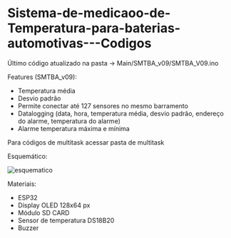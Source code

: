 # Sistema-de-medicaoo-de-Temperatura-para-baterias-automotivas---Codigos

Último código atualizado na pasta -> Main/SMTBA_v09/SMTBA_V09.ino 

Features (SMTBA_v09):
- Temperatura média
- Desvio padrão
- Permite conectar até 127 sensores no mesmo barramento
- Datalogging (data, hora, temperatura média, desvio padrão, endereço do alarme, temperatura do alarme)
- Alarme temperatura máxima e mínima

Para códigos de multitask acessar pasta de multitask

Esquemático:

![esquematico](https://user-images.githubusercontent.com/95059305/158265887-30988f97-586b-4442-941c-6864c53c9a43.jpg)


Materiais:

- ESP32
- Display OLED 128x64 px
- Módulo SD CARD
- Sensor de temperatura DS18B20
- Buzzer
